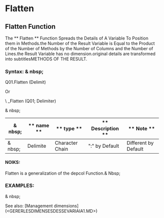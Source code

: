 # Flatten

## Flatten Function

The ** Flatten ** Function Spreads the Details of A Variable To Position them in Methods.the Number of the Result Variable is Equal to the Product of the Number of Methods by the Number of Columns and the Number of Lines.the Result Variable has no dimension.original details are transformed into subtitlesMETHODS OF THE RESULT.

### Syntax: & nbsp;

Q01.Flatten (Delimit)

Or

\ _Flatten (Q01; Delimiter)

& nbsp;

| & nbsp; | ** name ** | ** type ** | ** Description ** | ** Note ** |
| --- | --- | --- | --- | --- |
| & nbsp; | Delimite | Character Chain | ":" by Default | Different by Default |

#### NOIKS:

Flatten is a generalization of the depcol Function.& Nbsp;

### EXAMPLES:

& nbsp;

See also: [Management dimensions] (<GERERLESDIMENSESDESSEVARIAIA1.MD>)